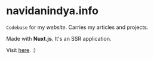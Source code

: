 # navidanindya.info

`Codebase` for my *website*. Carries my articles and projects.

Made with **Nuxt.js**. It's an SSR application.

Visit [here](https://navidanindya.info). :)
